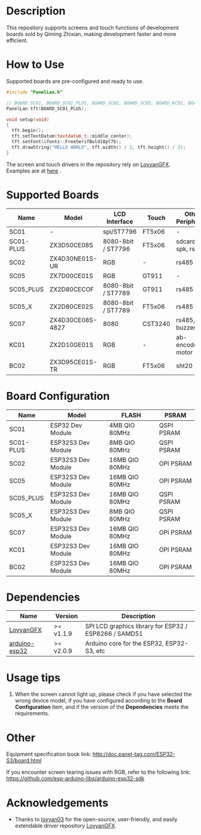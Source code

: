 # Description

This repository supports screens and touch functions of development boards sold by Qiming Zhixian, making development faster and more efficient.

# How to Use

Supported boards are pre-configured and ready to use.

```c++
#include "PanelLan.h"

// BOARD_SC01, BOARD_SC01_PLUS, BOARD_SC02, BOARD_SC05, BOARD_KC01, BOARD_BC02
PanelLan tft(BOARD_SC01_PLUS);

void setup(void)
{
  tft.begin();
  tft.setTextDatum(textdatum_t::middle_center);
  tft.setFont(&fonts::FreeSerifBold18pt7b);
  tft.drawString("HELLO WORLD", tft.width() / 2, tft.height() / 2);
}
```

The screen and touch drivers in the repository rely on [LovyanGFX](https://github.com/lovyan03/LovyanGFX). Examples are at [here](https://github.com/lovyan03/LovyanGFX/tree/master/examples) .

# Supported Boards

| Name | Model | LCD Interface | Touch | Other Peripherals |
|------|-------|---------------|-------|--------------------|
| SC01 | - | spi/ST7796 | FT5x06 | - |
| SC01-PLUS | ZX3D50CE08S | 8080-8bit / ST7796 | FT5x06 | sdcard, spk, rs485 |
| SC02 | ZX4D30NE01S-UR | RGB | - | rs485 |
| SC05 | ZX7D00CE01S | RGB | GT911 | - |
| SC05_PLUS | ZX2D80CECOF | 8080-8bit / ST7789 | GT911 | rs485 |
| SC05_X | ZX2D80CE02S | 8080-8bit / ST7789 | FT5x06 | rs485 |
| SC07 | ZX4D30CE08S-4827 | 8080 | CST3240 | rs485, can, buzzer|
| KC01 | ZX2D10GE01S | RGB | - | ab-encoder, motor |
| BC02 | ZX3D95CE01S-TR | RGB | FT5x06 | sht20 |

# Board Configuration

| Name | Model | FLASH | PSRAM |
|------|-------|-------|-------|
| SC01 | ESP32 Dev Module | 4MB QIO 80MHz | QSPI PSRAM |
| SC01-PLUS | ESP32S3 Dev Module | 8MB QIO 80MHz | QSPI PSRAM |
| SC02 | ESP32S3 Dev Module | 16MB QIO 80MHz | OPI PSRAM |
| SC05 | ESP32S3 Dev Module | 16MB QIO 80MHz | OPI PSRAM |
| SC05_PLUS | ESP32S3 Dev Module | 16MB QIO 80MHz | QSPI PSRAM |
| SC05_X | ESP32S3 Dev Module | 8MB QIO 80MHz | QSPI PSRAM |
| SC07 | ESP32S3 Dev Module | 16MB QIO 80MHz | OPI PSRAM |
| KC01 | ESP32S3 Dev Module | 16MB QIO 80MHz | OPI PSRAM |
| BC02 | ESP32S3 Dev Module | 16MB QIO 80MHz | OPI PSRAM |

# Dependencies

| Name | Version | Description |
|------|---------|-------------|
|  [LovyanGFX](https://github.com/lovyan03/LovyanGFX)  | >= v1.1.9 |SPI LCD graphics library for ESP32  / ESP8266  / SAMD51 |
| [arduino-esp32](https://github.com/espressif/arduino-esp32) | >= v2.0.9 | Arduino core for the ESP32, ESP32-S3, etc |

# Usage tips
1. When the screen cannot light up, please check if you have selected the wrong device model, if you have configured according to the **Board Configuration** item, and if the version of the **Dependencies** meets the requirements.

# Other
Equipment specification book link: http://doc.panel-tag.com/ESP32-S3/board.html

If you encounter screen tearing issues with RGB, refer to the following link:
https://github.com/esp-arduino-libs/arduino-esp32-sdk


# Acknowledgements

- Thanks to [lovyan03](https://github.com/lovyan03) for the open-source, user-friendly, and easily extendable driver repository [LovyanGFX](https://github.com/lovyan03/LovyanGFX).
